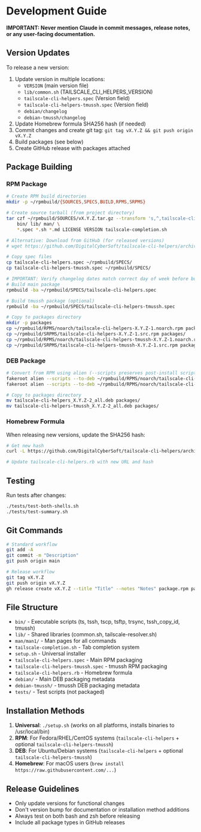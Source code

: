 # Development Guide

**IMPORTANT: Never mention Claude in commit messages, release notes, or any user-facing documentation.**

## Version Updates

To release a new version:

1. Update version in multiple locations:
   - `VERSION` (main version file)
   - `lib/common.sh` (TAILSCALE_CLI_HELPERS_VERSION)
   - `tailscale-cli-helpers.spec` (Version field)
   - `tailscale-cli-helpers-tmussh.spec` (Version field)
   - `debian/changelog` 
   - `debian-tmussh/changelog`
2. Update Homebrew formula SHA256 hash (if needed)
3. Commit changes and create git tag: `git tag vX.Y.Z && git push origin vX.Y.Z`
4. Build packages (see below)
5. Create GitHub release with packages attached

## Package Building

### RPM Package
```bash
# Create RPM build directories
mkdir -p ~/rpmbuild/{SOURCES,SPECS,BUILD,RPMS,SRPMS}

# Create source tarball (from project directory)
tar czf ~/rpmbuild/SOURCES/vX.Y.Z.tar.gz --transform 's,^,tailscale-cli-helpers-X.Y.Z/,' \
    bin/ lib/ man/ \
    *.spec *.sh *.md LICENSE VERSION tailscale-completion.sh

# Alternative: Download from GitHub (for released versions)
# wget https://github.com/DigitalCyberSoft/tailscale-cli-helpers/archive/refs/tags/vX.Y.Z.tar.gz -O ~/rpmbuild/SOURCES/vX.Y.Z.tar.gz

# Copy spec files
cp tailscale-cli-helpers.spec ~/rpmbuild/SPECS/
cp tailscale-cli-helpers-tmussh.spec ~/rpmbuild/SPECS/

# IMPORTANT: Verify changelog dates match correct day of week before building
# Build main package
rpmbuild -ba ~/rpmbuild/SPECS/tailscale-cli-helpers.spec

# Build tmussh package (optional)
rpmbuild -ba ~/rpmbuild/SPECS/tailscale-cli-helpers-tmussh.spec

# Copy to packages directory
mkdir -p packages
cp ~/rpmbuild/RPMS/noarch/tailscale-cli-helpers-X.Y.Z-1.noarch.rpm packages/
cp ~/rpmbuild/SRPMS/tailscale-cli-helpers-X.Y.Z-1.src.rpm packages/
cp ~/rpmbuild/RPMS/noarch/tailscale-cli-helpers-tmussh-X.Y.Z-1.noarch.rpm packages/
cp ~/rpmbuild/SRPMS/tailscale-cli-helpers-tmussh-X.Y.Z-1.src.rpm packages/
```

### DEB Package
```bash
# Convert from RPM using alien (--scripts preserves post-install scripts)
fakeroot alien --scripts --to-deb ~/rpmbuild/RPMS/noarch/tailscale-cli-helpers-X.Y.Z-1.noarch.rpm
fakeroot alien --scripts --to-deb ~/rpmbuild/RPMS/noarch/tailscale-cli-helpers-tmussh-X.Y.Z-1.noarch.rpm

# Copy to packages directory
mv tailscale-cli-helpers_X.Y.Z-2_all.deb packages/
mv tailscale-cli-helpers-tmussh_X.Y.Z-2_all.deb packages/
```

### Homebrew Formula
When releasing new versions, update the SHA256 hash:
```bash
# Get new hash
curl -L https://github.com/DigitalCyberSoft/tailscale-cli-helpers/archive/refs/tags/vX.Y.Z.tar.gz | sha256sum

# Update tailscale-cli-helpers.rb with new URL and hash
```

## Testing

Run tests after changes:
```bash
./tests/test-both-shells.sh
./tests/test-summary.sh
```

## Git Commands

```bash
# Standard workflow
git add -A
git commit -m "Description"
git push origin main

# Release workflow  
git tag vX.Y.Z
git push origin vX.Y.Z
gh release create vX.Y.Z --title "Title" --notes "Notes" package.rpm package.deb
```

## File Structure

- `bin/` - Executable scripts (ts, tssh, tscp, tsftp, trsync, tssh_copy_id, tmussh)
- `lib/` - Shared libraries (common.sh, tailscale-resolver.sh)
- `man/man1/` - Man pages for all commands
- `tailscale-completion.sh` - Tab completion system
- `setup.sh` - Universal installer
- `tailscale-cli-helpers.spec` - Main RPM packaging
- `tailscale-cli-helpers-tmussh.spec` - tmussh RPM packaging
- `tailscale-cli-helpers.rb` - Homebrew formula
- `debian/` - Main DEB packaging metadata
- `debian-tmussh/` - tmussh DEB packaging metadata
- `tests/` - Test scripts (not packaged)

## Installation Methods

1. **Universal**: `./setup.sh` (works on all platforms, installs binaries to /usr/local/bin)
2. **RPM**: For Fedora/RHEL/CentOS systems (`tailscale-cli-helpers` + optional `tailscale-cli-helpers-tmussh`)
3. **DEB**: For Ubuntu/Debian systems (`tailscale-cli-helpers` + optional `tailscale-cli-helpers-tmussh`)
4. **Homebrew**: For macOS users (`brew install https://raw.githubusercontent.com/...`)

## Release Guidelines

- Only update versions for functional changes
- Don't version bump for documentation or installation method additions
- Always test on both bash and zsh before releasing
- Include all package types in GitHub releases
